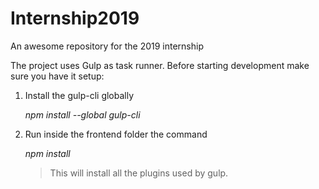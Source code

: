 # Internship2019

An awesome repository for the 2019 internship

The project uses Gulp as task runner. Before starting development make sure you have it setup:
1. Install the gulp-cli globally

    *npm install --global gulp-cli*

2. Run inside the frontend folder the command 

    *npm install*

    >This will install all the plugins used by gulp.